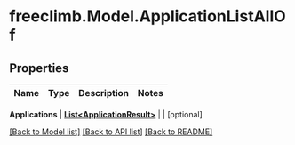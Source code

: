 # freeclimb.Model.ApplicationListAllOf



## Properties

Name | Type | Description | Notes
------------ | ------------- | ------------- | -------------

**Applications** | [**List&lt;ApplicationResult&gt;**](ApplicationResult.md) |  | [optional] 


 [[Back to Model list]](../README.md#documentation-for-models) [[Back to API list]](../README.md#documentation-for-api-endpoints) [[Back to README]](../README.md)



